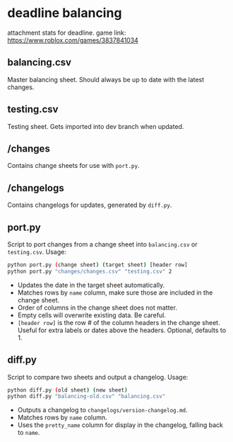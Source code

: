 # deadline balancing

attachment stats for deadline. game link: <https://www.roblox.com/games/3837841034>

## balancing.csv

Master balancing sheet. Should always be up to date with the latest changes.

## testing.csv

Testing sheet. Gets imported into dev branch when updated. 

## /changes

Contains change sheets for use with `port.py`.

## /changelogs

Contains changelogs for updates, generated by `diff.py`. 

## port.py

Script to port changes from a change sheet into `balancing.csv` or `testing.csv`. Usage:

```bash
python port.py (change sheet) (target sheet) [header row]  
python port.py "changes/changes.csv" "testing.csv" 2
```

- Updates the date in the target sheet automatically.
- Matches rows by `name` column, make sure those are included in the change sheet.
- Order of columns in the change sheet does not matter.
- Empty cells will overwrite existing data. Be careful.
- `[header row]` is the row # of the column headers in the change sheet. Useful for extra labels or dates above the headers. Optional, defaults to 1.

## diff.py

Script to compare two sheets and output a changelog. Usage:

```bash
python diff.py (old sheet) (new sheet)
python diff.py "balancing-old.csv" "balancing.csv"
```

- Outputs a changelog to `changelogs/version-changelog.md`.
- Matches rows by `name` column.
- Uses the `pretty_name` column for display in the changelog, falling back to `name`.

